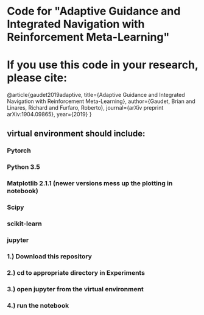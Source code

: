 # Code for  "Adaptive Guidance and Integrated Navigation with Reinforcement Meta-Learning"
# If you use this code in your research, please cite:
@article{gaudet2019adaptive,
  title={Adaptive Guidance and Integrated Navigation with Reinforcement Meta-Learning},
  author={Gaudet, Brian and Linares, Richard and Furfaro, Roberto},
  journal={arXiv preprint arXiv:1904.09865},
  year={2019}
}

## virtual environment should include:
### Pytorch 
### Python 3.5
### Matplotlib 2.1.1  (newer versions mess up the plotting in notebook)
### Scipy
### scikit-learn
### jupyter

### 1.) Download this repository
### 2.) cd to appropriate directory in Experiments
### 3.) open jupyter from the virtual environment
### 4.) run the notebook
